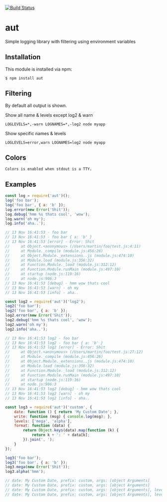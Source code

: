 [![Build Status](https://travis-ci.org/martinj/node-aut.svg)](https://travis-ci.org/martinj/node-aut)

# aut

Simple logging library with filtering using environment variables

## Installation

This module is installed via npm:

	$ npm install aut

## Filtering

By default all output is shown.

Show all name & levels except log2 & warn

	LOGLEVELS=*,-warn LOGNAMES=*,-log2 node myapp

Show specific names & levels

	LOGLEVELS=error,warn LOGNAMES=log2 node myapp

## Colors

	Colors is enabled when stdout is a TTY.

## Examples

```javascript
const log = require('aut')();
log('foo bar');
log('foo bar', { a: 'b' });
log.error(new Error('Shit'));
log.debug('hmm %s thats cool', 'wow');
log.warn('oh my');
log.info('aha..');

// 13 Nov 16:41:53 - foo bar
// 13 Nov 16:41:53 - foo bar { a: 'b' }
// 13 Nov 16:41:53 [error] - Error: Shit
//     at Object.<anonymous> (/Users/martin/foo/test.js:4:11)
//     at Module._compile (module.js:456:26)
//     at Object.Module._extensions..js (module.js:474:10)
//     at Module.load (module.js:356:32)
//     at Function.Module._load (module.js:312:12)
//     at Function.Module.runMain (module.js:497:10)
//     at startup (node.js:119:16)
//     at node.js:906:3
// 13 Nov 16:41:53 [debug] - hmm wow thats cool
// 13 Nov 16:41:53 [warn] - oh my
// 13 Nov 16:41:53 [info] - aha..

const log2 = require('aut')('log2');
log2('foo bar');
log2('foo bar', { a: 'b' });
log2.error(new Error('Shit'));
log2.debug('hmm %s thats cool', 'wow');
log2.warn('oh my');
log2.info('aha..');

// 13 Nov 16:41:53 log2 - foo bar
// 13 Nov 16:41:53 log2 - foo bar { a: 'b' }
// 13 Nov 16:41:53 log2 [error] - Error: Shit
//     at Object.<anonymous> (/Users/martin/foo/test.js:27:12)
//     at Module._compile (module.js:456:26)
//     at Object.Module._extensions..js (module.js:474:10)
//     at Module.load (module.js:356:32)
//     at Function.Module._load (module.js:312:12)
//     at Function.Module.runMain (module.js:497:10)
//     at startup (node.js:119:16)
//     at node.js:906:3
// 13 Nov 16:41:53 log2 [debug] - hmm wow thats cool
// 13 Nov 16:41:53 log2 [warn] - oh my
// 13 Nov 16:41:53 log2 [info] - aha..

const log3 = require('aut')('custom', {
	date: function () { return 'My Custom Date'; },
	write: function (msg) { console.log(msg); },
	levels: ['mega', 'alpha'],
	format: function (data) {
		return Object.keys(data).map(function (k) {
			return k + ': ' + data[k];
		}).join(', ');
	}
});

log3('foo bar');
log3('foo bar', { a: 'b' });
log3.mega(new Error('Shit'));
log3.alpha('hmm');

// date: My Custom Date, prefix: custom, args: [object Arguments]
// date: My Custom Date, prefix: custom, args: [object Arguments]
// date: My Custom Date, prefix: custom, args: [object Arguments], level: mega
// date: My Custom Date, prefix: custom, args: [object Arguments], level: alpha
```

